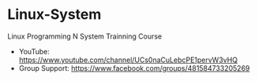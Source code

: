 # Linux-System
Linux Programming N System Trainning Course
- YouTube: https://www.youtube.com/channel/UCs0naCuLebcPE1pervW3vHQ
- Group Support: https://www.facebook.com/groups/481584733205269
